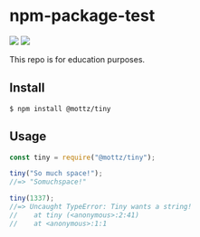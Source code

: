 # npm-package-test

![](https://img.shields.io/npm/v/@mottz/tiny.svg?style=flat)
![](https://img.shields.io/bundlephobia/min/@mottz/tiny.svg?style=flat)

This repo is for education purposes.

## Install

```
$ npm install @mottz/tiny
```

## Usage

```js
const tiny = require("@mottz/tiny");

tiny("So much space!");
//=> "Somuchspace!"

tiny(1337);
//=> Uncaught TypeError: Tiny wants a string!
//    at tiny (<anonymous>:2:41)
//    at <anonymous>:1:1
```


